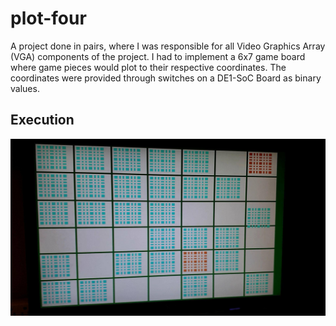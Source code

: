 # plot-four
A project done in pairs, where I was responsible for all Video Graphics Array (VGA) components of the project. I had to implement a 6x7 game board where game pieces would plot to their respective coordinates. The coordinates were provided through switches on a DE1-SoC Board as binary values.

## Execution
![PlotFour](plotFour.jpg)
